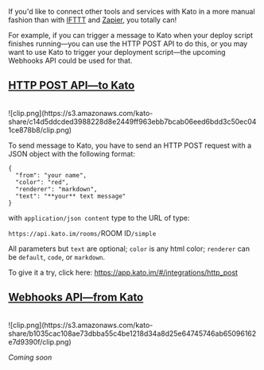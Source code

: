 If you'd like to connect other tools and services with Kato in a more manual fashion than with [IFTTT](/en/articles/fun/ifttt-integration) and [Zapier](/articles/en/integrations/#zapier), you totally can!

For example, if you can trigger a message to Kato when your deploy script finishes running&#8212;you can use the HTTP POST API to do this, or you may want to use Kato to trigger your deployment script&#8212;the upcoming Webhooks API could be used for that.

## <a href="#http-post-api" name="http-post-api">HTTP POST API&#8212;to Kato</a>
<br />
![clip.png](https://s3.amazonaws.com/kato-share/c14d5ddcded3988228d8e2449ff963ebb7bcab06eed6bdd3c50ec041ce878b8/clip.png)

To send message to Kato, you have to send an HTTP POST request with a JSON object with the following format:

    {
      "from": "your name",
      "color": "red",
      "renderer": "markdown",
      "text": "**your** text message"
    }

with `application/json content` type to the URL of type:

`https://api.kato.im/rooms/`ROOM ID`/simple`

All parameters but `text` are optional; `color` is any html color; `renderer` can be `default`, `code`, or `markdown`.

To give it a try, click here: <a href="https://app.kato.im/#/integrations/http_post" target="_blank">https://app.kato.im/#/integrations/http_post</a>

## <a href="#webhooks-api" name="webhooks-api">Webhooks API&#8212;from Kato</a>
<br />
![clip.png](https://s3.amazonaws.com/kato-share/b1035cac108ae73dbba55c4be1218d34a8d25e64745746ab65096162e7d9390f/clip.png)

_Coming soon_

<!--
Webhooks can be configured for any Kato room. You can get started by navigating to this link: <a href="https://app.kato.im/#/integrations/webhooks" target="_blank">https://app.kato.im/#/integrations/webhooks</a>

After you configure Webhook URLs, when messages are typed into room (by a human, not a robot), HTTP POST requests are sent to each of the URLs. Your service has to expect a request with a JSON body that contains an array of one or more messages:

    [{
      "timestamp": <string: timestamp in ISO 8601 format>,
      "sequence": <number: monotonically increasing sequence>,
      "id": <string: message ID>,
      "to":
      {
        "id": <string: room ID>,
        "name": <string: room name>
      },
      "from":
      {
        "id": <string: author's account ID>,
        "email": <string: author's verified email address>,
        "name": <string: author's display name>
      },
      "renderer": <null or string: "markdown" or "code">,
      "text": <string: content of message>
    }, …]

Your service should respond with status code `200`. It can optionally include `Content-Type: application/json` and a response JSON body using this format:

    {
      "feedback_messages":
      [{
        "from": <string: display name of responding robot>,
        "text": <string: content of response message>
      }, …]
    }

The `from` field is optional. If it is not specified, `Webhook Feedback` is used.

Feedback messages using this format are posted to the room. **Note**: Feedback messages don't generate additional webhook requests, so you can't cause an infinite loop this way.

If your service responds with status code `410`, the webhook is deleted immediately. **Note**: If, after 3 attempts, the server fails to handle the POST request, or returns a status code other than `2xx`, the webhook is deleted, and a warning message from `Webhook Feedback` is posted to this room.

If you have any questions about the Kato API, please send us a note in your <a href="https://app.kato.im/#/rooms/support" target="_blank">Kato support room</a>.
-->
